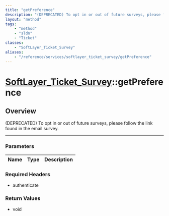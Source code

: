 ```yaml
---
title: "getPreference"
description: "(DEPRECATED) To opt in or out of future surveys, please follow the link found in the email survey."
layout: "method"
tags:
    - "method"
    - "sldn"
    - "Ticket"
classes:
    - "SoftLayer_Ticket_Survey"
aliases:
    - "/reference/services/softlayer_ticket_survey/getPreference"
---
```

# [SoftLayer_Ticket_Survey](/reference/services/SoftLayer_Ticket_Survey)::getPreference




## Overview 
(DEPRECATED) To opt in or out of future surveys, please follow the link found in the email survey. 

-----

### Parameters 
|Name | Type | Description |
| --- | --- | --- |


### Required Headers
* authenticate


### Return Values
* void





